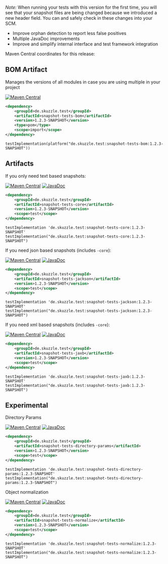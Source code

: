 _Note:_ When running your tests with this version for the first time, you will see that your snapshot files are being 
changed because we introduced a new header field. You can and safely check in these changes into your SCM.

* Improve orphan detection to report less false positives
* Multiple JavaDoc improvements
* Improve and simplify internal interface and test framework integration

Maven Central coordinates for this release:

## BOM Artifact
Manages the versions of all modules in case you are using multiple in your project

[![Maven Central](https://img.shields.io/static/v1?label=MavenCentral&message=1.2.3-SNAPSHOT&color=blue)](https://search.maven.org/artifact/de.skuzzle.test/snapshot-tests-bom/1.2.3-SNAPSHOT/jar)

```xml
<dependency>
    <groupId>de.skuzzle.test</groupId>
    <artifactId>snapshot-tests-bom</artifactId>
    <version>1.2.3-SNAPSHOT</version>
    <type>pom</type>
    <scope>import</scope>
</dependency>
```

```
testImplementation(platform("de.skuzzle.test:snapshot-tests-bom:1.2.3-SNAPSHOT"))
```

## Artifacts
If you only need text based snapshots:

[![Maven Central](https://img.shields.io/static/v1?label=MavenCentral&message=1.2.3-SNAPSHOT&color=blue)](https://search.maven.org/artifact/de.skuzzle.test/snapshot-tests-core/1.2.3-SNAPSHOT/jar) [![JavaDoc](https://img.shields.io/static/v1?label=JavaDoc&message=1.2.3-SNAPSHOT&color=orange)](http://www.javadoc.io/doc/de.skuzzle.test/snapshot-tests-core/1.2.3-SNAPSHOT)

```xml
<dependency>
    <groupId>de.skuzzle.test</groupId>
    <artifactId>snapshot-tests-core</artifactId>
    <version>1.2.3-SNAPSHOT</version>
    <scope>test</scope>
</dependency>
```

```
testImplementation 'de.skuzzle.test:snapshot-tests-core:1.2.3-SNAPSHOT'
testImplementation("de.skuzzle.test:snapshot-tests-core:1.2.3-SNAPSHOT")
```

If you need json based snapshots (includes `-core`):

[![Maven Central](https://img.shields.io/static/v1?label=MavenCentral&message=1.2.3-SNAPSHOT&color=blue)](https://search.maven.org/artifact/de.skuzzle.test/snapshot-tests-jackson/1.2.3-SNAPSHOT/jar) [![JavaDoc](https://img.shields.io/static/v1?label=JavaDoc&message=1.2.3-SNAPSHOT&color=orange)](http://www.javadoc.io/doc/de.skuzzle.test/snapshot-tests-jackson/1.2.3-SNAPSHOT)

```xml
<dependency>
    <groupId>de.skuzzle.test</groupId>
    <artifactId>snapshot-tests-jackson</artifactId>
    <version>1.2.3-SNAPSHOT</version>
    <scope>test</scope>
</dependency>
```

```
testImplementation 'de.skuzzle.test:snapshot-tests-jackson:1.2.3-SNAPSHOT'
testImplementation("de.skuzzle.test:snapshot-tests-jackson:1.2.3-SNAPSHOT")
```

If you need xml based snapshots (includes `-core`):

[![Maven Central](https://img.shields.io/static/v1?label=MavenCentral&message=1.2.3-SNAPSHOT&color=blue)](https://search.maven.org/artifact/de.skuzzle.test/snapshot-tests-jaxb/1.2.3-SNAPSHOT/jar) [![JavaDoc](https://img.shields.io/static/v1?label=JavaDoc&message=1.2.3-SNAPSHOT&color=orange)](http://www.javadoc.io/doc/de.skuzzle.test/snapshot-tests-jaxb/1.2.3-SNAPSHOT)

```xml
<dependency>
    <groupId>de.skuzzle.test</groupId>
    <artifactId>snapshot-tests-jaxb</artifactId>
    <version>1.2.3-SNAPSHOT</version>
    <scope>test</scope>
</dependency>
```

```
testImplementation 'de.skuzzle.test:snapshot-tests-jaxb:1.2.3-SNAPSHOT'
testImplementation("de.skuzzle.test:snapshot-tests-jaxb:1.2.3-SNAPSHOT")
```

## Experimental
Directory Params

[![Maven Central](https://img.shields.io/static/v1?label=MavenCentral&message=1.2.3-SNAPSHOT&color=blue)](https://search.maven.org/artifact/de.skuzzle.test/snapshot-tests-directory-params/1.2.3-SNAPSHOT/jar) [![JavaDoc](https://img.shields.io/static/v1?label=JavaDoc&message=1.2.3-SNAPSHOT&color=orange)](http://www.javadoc.io/doc/de.skuzzle.test/snapshot-tests-directory-params/1.2.3-SNAPSHOT)

```xml
<dependency>
    <groupId>de.skuzzle.test</groupId>
    <artifactId>snapshot-tests-directory-params</artifactId>
    <version>1.2.3-SNAPSHOT</version>
    <scope>test</scope>
</dependency>
```

```
testImplementation 'de.skuzzle.test:snapshot-tests-directory-params:1.2.3-SNAPSHOT'
testImplementation("de.skuzzle.test:snapshot-tests-directory-params:1.2.3-SNAPSHOT")
```

Object normalization

[![Maven Central](https://img.shields.io/static/v1?label=MavenCentral&message=1.2.3-SNAPSHOT&color=blue)](https://search.maven.org/artifact/de.skuzzle.test/snapshot-tests-normalize/1.2.3-SNAPSHOT/jar) [![JavaDoc](https://img.shields.io/static/v1?label=JavaDoc&message=1.2.3-SNAPSHOT&color=orange)](http://www.javadoc.io/doc/de.skuzzle.test/snapshot-tests-normalize/1.2.3-SNAPSHOT)

```xml
<dependency>
    <groupId>de.skuzzle.test</groupId>
    <artifactId>snapshot-tests-normalize</artifactId>
    <version>1.2.3-SNAPSHOT</version>
    <scope>test</scope>
</dependency>
```

```
testImplementation 'de.skuzzle.test:snapshot-tests-normalize:1.2.3-SNAPSHOT'
testImplementation("de.skuzzle.test:snapshot-tests-normalize:1.2.3-SNAPSHOT")
```